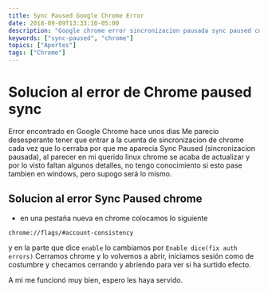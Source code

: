 ```yaml
---
title: Sync Paused Google Chrome Error
date: 2018-09-09T13:33:10-05:00
description: "Google chrome error sincronizacion pausada sync paused cuenta linux automaticamente al cerrarlo marca error"
keywords: ["sync-paused", "chrome"]
topics: ["Aportes"]
tags: ["Chrome"]
---
```

# Solucion al error de Chrome paused sync

Error encontrado en Google Chrome hace unos dias
Me parecio desesperante tener que entrar a la cuenta de sincronizacion de chrome cada vez que lo cerraba por que me aparecia Sync Paused (sincronizacion pausada), al parecer en mi querido linux chrome se acaba de actualizar y por lo visto faltan algunos detalles, no tengo conocimiento si esto pase tambien en windows, pero supogo será lo mismo.

## Solucion al error Sync Paused chrome

- en una pestaña nueva en chrome colocamos lo siguiente

`chrome://flags/#account-consistency`

y en la parte que dice `enable` lo cambiamos por `Enable dice(fix auth errors)`
Cerramos chrome y lo volvemos a abrir, iniciamos sesión como de costumbre y checamos cerrando y abriendo para ver si ha surtido efecto.

A mi me funcionó muy bien, espero les haya servido.